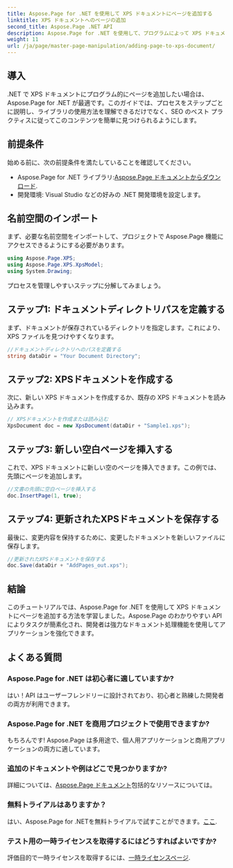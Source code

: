 ```yaml
---
title: Aspose.Page for .NET を使用して XPS ドキュメントにページを追加する
linktitle: XPS ドキュメントへのページの追加
second_title: Aspose.Page .NET API
description: Aspose.Page for .NET を使用して、プログラムによって XPS ドキュメントにページを追加する方法を学びます。この包括的なガイドでは、前提条件、コード例、FAQ について説明します。
weight: 11
url: /ja/page/master-page-manipulation/adding-page-to-xps-document/
---
```

## 導入

.NET で XPS ドキュメントにプログラム的にページを追加したい場合は、Aspose.Page for .NET が最適です。このガイドでは、プロセスをステップごとに説明し、ライブラリの使用方法を理解できるだけでなく、SEO のベスト プラクティスに従ってこのコンテンツを簡単に見つけられるようにします。

## 前提条件

始める前に、次の前提条件を満たしていることを確認してください。

-  Aspose.Page for .NET ライブラリ:[Aspose.Page ドキュメントからダウンロード](https://reference.aspose.com/page/net/).
- 開発環境: Visual Studio などの好みの .NET 開発環境を設定します。

## 名前空間のインポート

まず、必要な名前空間をインポートして、プロジェクトで Aspose.Page 機能にアクセスできるようにする必要があります。

```csharp
using Aspose.Page.XPS;
using Aspose.Page.XPS.XpsModel;
using System.Drawing;
```

プロセスを管理しやすいステップに分解してみましょう。

## ステップ1: ドキュメントディレクトリパスを定義する

まず、ドキュメントが保存されているディレクトリを指定します。これにより、XPS ファイルを見つけやすくなります。

```csharp
//ドキュメントディレクトリへのパスを定義する
string dataDir = "Your Document Directory";
```

## ステップ2: XPSドキュメントを作成する

次に、新しい XPS ドキュメントを作成するか、既存の XPS ドキュメントを読み込みます。

```csharp
// XPSドキュメントを作成または読み込む
XpsDocument doc = new XpsDocument(dataDir + "Sample1.xps");
```

## ステップ3: 新しい空白ページを挿入する

これで、XPS ドキュメントに新しい空のページを挿入できます。この例では、先頭にページを追加します。

```csharp
//文書の先頭に空白ページを挿入する
doc.InsertPage(1, true);
```

## ステップ4: 更新されたXPSドキュメントを保存する

最後に、変更内容を保持するために、変更したドキュメントを新しいファイルに保存します。

```csharp
//更新されたXPSドキュメントを保存する
doc.Save(dataDir + "AddPages_out.xps");
```

## 結論

このチュートリアルでは、Aspose.Page for .NET を使用して XPS ドキュメントにページを追加する方法を学習しました。Aspose.Page のわかりやすい API によりタスクが簡素化され、開発者は強力なドキュメント処理機能を使用してアプリケーションを強化できます。

## よくある質問

### Aspose.Page for .NET は初心者に適していますか?

はい！API はユーザーフレンドリーに設計されており、初心者と熟練した開発者の両方が利用できます。

### Aspose.Page for .NET を商用プロジェクトで使用できますか?

もちろんです! Aspose.Page は多用途で、個人用アプリケーションと商用アプリケーションの両方に適しています。

### 追加のドキュメントや例はどこで見つかりますか?

詳細については、[Aspose.Page ドキュメント](https://reference.aspose.com/page/net/)包括的なリソースについては。

### 無料トライアルはありますか？

はい、Aspose.Page for .NETを無料トライアルで試すことができます。[ここ](https://releases.aspose.com/).

### テスト用の一時ライセンスを取得するにはどうすればよいですか?

評価目的で一時ライセンスを取得するには、[一時ライセンスページ](https://purchase.conholdate.com/temporary-license/).